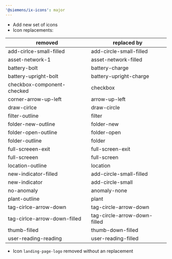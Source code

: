 ```yaml
---
'@siemens/ix-icons': major
---
```


- Add new set of icons
- Icon replacements:

| removed                      | replaced by                  |
| ---------------------------- | ---------------------------- |
| add-cirlce-small-filled      | add-circle-small-filled      |
| asset-network-1              | asset-network-filled         |
| battery-bolt                 | battery-charge               |
| battery-upright-bolt         | battery-upright-charge       |
| checkbox-component-checked   | checkbox                     |
| corner-arrow-up-left         | arrow-up-left                |
| draw-cirlce                  | draw-circle                  |
| filter-outline               | filter                       |
| folder-new-outline           | folder-new                   |
| folder-open-outline          | folder-open                  |
| folder-outline               | folder                       |
| full-screeen-exit            | full-screen-exit             |
| full-screeen                 | full-screen                  |
| location-outline             | location                     |
| new-indicator-filled         | add-circle-small-filled      |
| new-indicator                | add-circle-small             |
| no-anomaly                   | anomaly-none                 |
| plant-outline                | plant                        |
| tag-cirlce-arrow-down        | tag-circle-arrow-down        |
| tag-cirlce-arrow-down-filled | tag-circle-arrow-down-filled |
| thumb-filled                 | thumb-down-filled            |
| user-reading-reading         | user-reading-filled          |

- Icon `landing-page-logo` removed without an replacement
